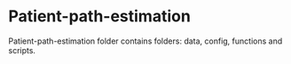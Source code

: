 # Patient-path-estimation
Patient-path-estimation folder contains folders: data, config, functions and scripts.
